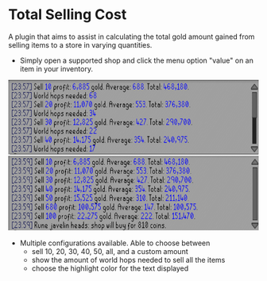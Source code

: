 # Total Selling Cost
A plugin that aims to assist in calculating the total gold amount gained from selling items to a store in varying quantities.
* Simply open a supported shop and click the menu option "value" on an item in your inventory.

<img src="with%20worldhops.PNG" width="600" height="150">
<img src="without%20worldhops.PNG" width="600" height="150">

* Multiple configurations available. Able to choose between
  * sell 10, 20, 30, 40, 50, all, and a custom amount
  * show the amount of world hops needed to sell all the items
  * choose the highlight color for the text displayed
